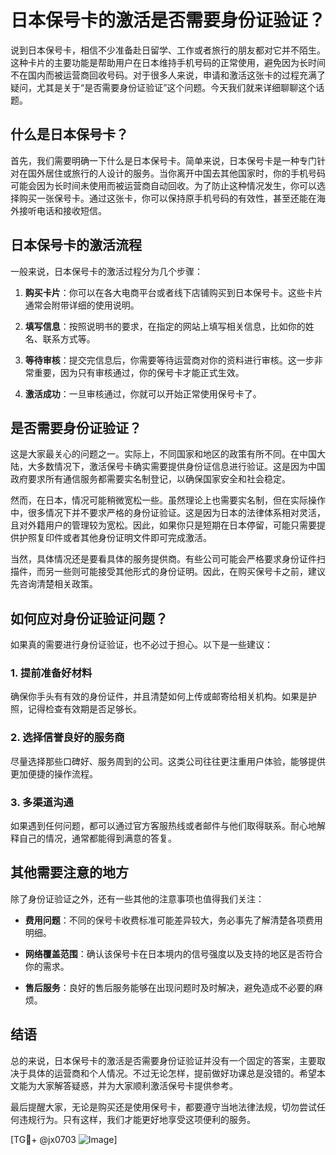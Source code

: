 # 日本保号卡的激活是否需要身份证验证？

说到日本保号卡，相信不少准备赴日留学、工作或者旅行的朋友都对它并不陌生。这种卡片的主要功能是帮助用户在日本维持手机号码的正常使用，避免因为长时间不在国内而被运营商回收号码。对于很多人来说，申请和激活这张卡的过程充满了疑问，尤其是关于“是否需要身份证验证”这个问题。今天我们就来详细聊聊这个话题。

## 什么是日本保号卡？

首先，我们需要明确一下什么是日本保号卡。简单来说，日本保号卡是一种专门针对在国外居住或旅行的人设计的服务。当你离开中国去其他国家时，你的手机号码可能会因为长时间未使用而被运营商自动回收。为了防止这种情况发生，你可以选择购买一张保号卡。通过这张卡，你可以保持原手机号码的有效性，甚至还能在海外接听电话和接收短信。

## 日本保号卡的激活流程

一般来说，日本保号卡的激活过程分为几个步骤：

1. **购买卡片**：你可以在各大电商平台或者线下店铺购买到日本保号卡。这些卡片通常会附带详细的使用说明。

2. **填写信息**：按照说明书的要求，在指定的网站上填写相关信息，比如你的姓名、联系方式等。

3. **等待审核**：提交完信息后，你需要等待运营商对你的资料进行审核。这一步非常重要，因为只有审核通过，你的保号卡才能正式生效。

4. **激活成功**：一旦审核通过，你就可以开始正常使用保号卡了。

## 是否需要身份证验证？

这是大家最关心的问题之一。实际上，不同国家和地区的政策有所不同。在中国大陆，大多数情况下，激活保号卡确实需要提供身份证信息进行验证。这是因为中国政府要求所有通信服务都需要实名制登记，以确保国家安全和社会稳定。

然而，在日本，情况可能稍微宽松一些。虽然理论上也需要实名制，但在实际操作中，很多情况下并不要求严格的身份证验证。这是因为日本的法律体系相对灵活，且对外籍用户的管理较为宽松。因此，如果你只是短期在日本停留，可能只需要提供护照复印件或者其他身份证明文件即可完成激活。

当然，具体情况还是要看具体的服务提供商。有些公司可能会严格要求身份证件扫描件，而另一些则可能接受其他形式的身份证明。因此，在购买保号卡之前，建议先咨询清楚相关政策。

## 如何应对身份证验证问题？

如果真的需要进行身份证验证，也不必过于担心。以下是一些建议：

### 1. 提前准备好材料
确保你手头有有效的身份证件，并且清楚如何上传或邮寄给相关机构。如果是护照，记得检查有效期是否足够长。

### 2. 选择信誉良好的服务商
尽量选择那些口碑好、服务周到的公司。这类公司往往更注重用户体验，能够提供更加便捷的操作流程。

### 3. 多渠道沟通
如果遇到任何问题，都可以通过官方客服热线或者邮件与他们取得联系。耐心地解释自己的情况，通常都能得到满意的答复。

## 其他需要注意的地方

除了身份证验证之外，还有一些其他的注意事项也值得我们关注：

- **费用问题**：不同的保号卡收费标准可能差异较大，务必事先了解清楚各项费用明细。
  
- **网络覆盖范围**：确认该保号卡在日本境内的信号强度以及支持的地区是否符合你的需求。

- **售后服务**：良好的售后服务能够在出现问题时及时解决，避免造成不必要的麻烦。

## 结语

总的来说，日本保号卡的激活是否需要身份证验证并没有一个固定的答案，主要取决于具体的运营商和个人情况。不过无论怎样，提前做好功课总是没错的。希望本文能为大家解答疑惑，并为大家顺利激活保号卡提供参考。

最后提醒大家，无论是购买还是使用保号卡，都要遵守当地法律法规，切勿尝试任何违规行为。只有这样，我们才能更好地享受这项便利的服务。

[TG💪+ @jx0703 ![Image](https://github.com/user-attachments/assets/dbca1d08-cadb-493c-b0ec-ad6f7a83f270)]